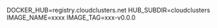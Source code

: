 DOCKER_HUB=registry.cloudclusters.net
HUB_SUBDIR=cloudclusters
IMAGE_NAME=xxxx
IMAGE_TAG=xxx-v0.0.0
